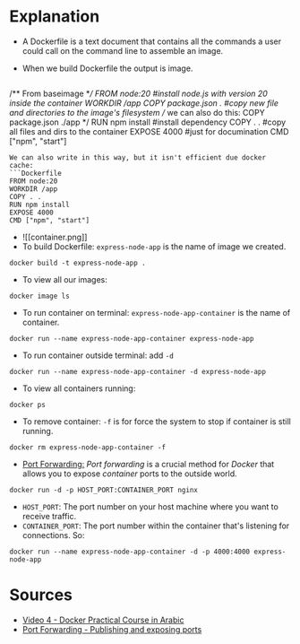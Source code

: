 
# Explanation

- A Dockerfile is a text document that contains all the commands a user could call on the command line to assemble an image.
- When we build Dockerfile the output is image.

  ```Dockerfile
 /** From baseimage **/
 FROM node:20 #install node.js with version 20 inside the container
 WORKDIR /app 
 COPY package.json . #copy new file and directories to the image's filesystem
 /*
 we can also do this: 
 COPY package.json ./app
 */
 RUN npm install #install dependency
 COPY . . #copy all files and dirs to the container
 EXPOSE 4000 #just for documination
 CMD ["npm", "start"]
 ```
 We can also write in this way, but it isn't efficient due docker cache:
 ```Dockerfile
 FROM node:20 
 WORKDIR /app 
 COPY . .
 RUN npm install
 EXPOSE 4000
 CMD ["npm", "start"]
```
- ![[container.png]]
- To build Dockerfile:
`express-node-app` is the name of image we created.
```CMD
docker build -t express-node-app .
```
- To view all our images:
```CMD
docker image ls
```
- To run container on terminal:
`express-node-app-container` is the name of container.
```CMD
docker run --name express-node-app-container express-node-app
```
- To run container outside terminal:
add `-d`
```CMD
docker run --name express-node-app-container -d express-node-app
```
- To view all containers running:
```CMD
docker ps
```
- To remove container:
`-f` is for force the system to stop if container is still running.
```CMD
docker rm express-node-app-container -f
```
- [Port Forwarding:](https://docs.docker.com/guides/docker-concepts/running-containers/publishing-ports/)
_Port forwarding_ is a crucial method for _Docker_ that allows you to expose _container_ ports to the outside world.
```CMD
docker run -d -p HOST_PORT:CONTAINER_PORT nginx
```
- `HOST_PORT`: The port number on your host machine where you want to receive traffic.
- `CONTAINER_PORT`: The port number within the container that's listening for connections.
So:
```CMD
docker run --name express-node-app-container -d -p 4000:4000 express-node-app
```

# Sources
- [Video 4 - Docker Practical Course in Arabic](https://youtu.be/og6jyK1U4rw?si=z11EIXj63jultIrp)
- [Port Forwarding - Publishing and exposing ports](https://docs.docker.com/guides/docker-concepts/running-containers/publishing-ports/)